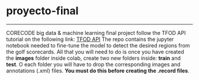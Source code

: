 # proyecto-final

---

CORECODE big data &amp; machine learning final project
follow the TFOD API tutorial on the following link: [TFOD API](https://tensorflow-object-detection-api-tutorial.readthedocs.io/en/latest/index.html)
The repo contains the jupyter notebook needed to fine-tune the model to detect the desired regions from the golf scorecards. All that you will need to do is once you have created the **images** folder inside colab, create two new folders inside: **train** and **test**. O each folder you will have to drop the corresponding images and annotations (.xml) files. **You must do this before creating the .record files**.
